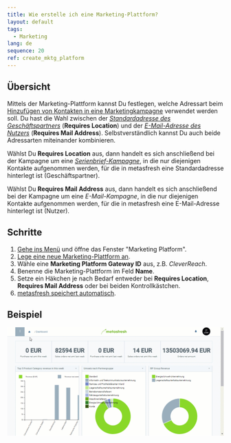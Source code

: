 ```yaml
---
title: Wie erstelle ich eine Marketing-Plattform?
layout: default
tags:
  - Marketing
lang: de
sequence: 20
ref: create_mktg_platform
---
```


## Übersicht
Mittels der Marketing-Plattform kannst Du festlegen, welche Adressart beim [Hinzufügen von Kontakten in eine Marketingkampagne](MKTG-Kampagne_Kontakte_hinzufuegen) verwendet werden soll. Du hast die Wahl zwischen der [*Standardadresse des Geschäftspartners*](Adresse_erfassen_Tab) (**Requires Location**) und der [*E-Mail-Adresse des Nutzers*](Nutzer_anlegen) (**Requires Mail Address**). Selbstverständlich kannst Du auch beide Adressarten miteinander kombinieren.

Wählst Du **Requires Location** aus, dann handelt es sich anschließend bei der Kampagne um eine [*Serienbrief-Kampagne*](Serienbriefe_erstellen), in die nur diejenigen Kontakte aufgenommen werden, für die in metasfresh eine Standardadresse hinterlegt ist (Geschäftspartner).

Wählst Du **Requires Mail Address** aus, dann handelt es sich anschließend bei der Kampagne um eine *E-Mail-Kampagne*, in die nur diejenigen Kontakte aufgenommen werden, für die in metasfresh eine E-Mail-Adresse hinterlegt ist (Nutzer).

## Schritte
1. [Gehe ins Menü](Menu) und öffne das Fenster "Marketing Platform".
1. [Lege eine neue Marketing-Plattform an](Neuer_Datensatz_Fenster_Webui).
1. Wähle eine **Marketing Platform Gateway ID** aus, z.B. *CleverReach*.
1. Benenne die Marketing-Plattform im Feld **Name**.
1. Setze ein Häkchen je nach Bedarf entweder bei **Requires Location**, **Requires Mail Address** oder bei beiden Kontrollkästchen.
1. [metasfresh speichert automatisch](Speicheranzeige).

## Beispiel
![](assets/MKTG-Plattform_erstellen.gif)
